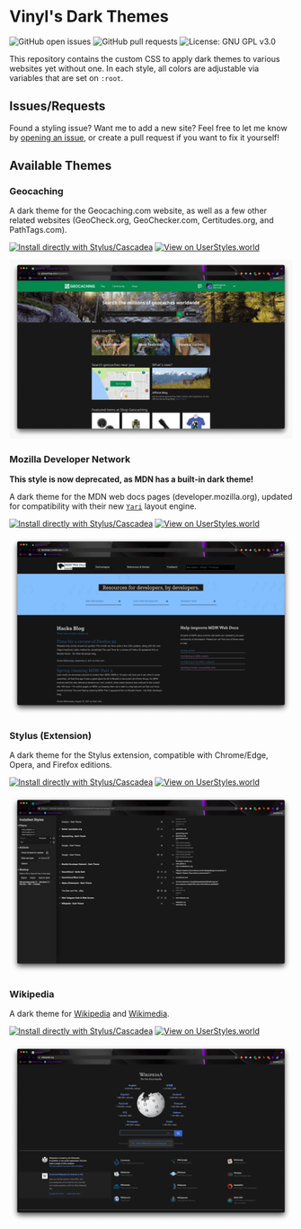 # Vinyl's Dark Themes
![GitHub open issues](https://img.shields.io/github/issues/queengooborg/darkthemes?logo=github&style=for-the-badge)
![GitHub pull requests](https://img.shields.io/github/issues-pr/queengooborg/darkthemes?logo=github&style=for-the-badge)
![License: GNU GPL v3.0](https://img.shields.io/github/license/queengooborg/darkthemes?style=for-the-badge)

This repository contains the custom CSS to apply dark themes to various websites yet without one.  In each style, all colors are adjustable via variables that are set on `:root`.

## Issues/Requests

Found a styling issue?  Want me to add a new site?  Feel free to let me know by [opening an issue](https://github.com/queengooborg/darkthemes/issues/new), or create a pull request if you want to fix it yourself!

## Available Themes

### Geocaching
A dark theme for the Geocaching.com website, as well as a few other related websites (GeoCheck.org, GeoChecker.com, Certitudes.org, and PathTags.com).

[![Install directly with Stylus/Cascadea](https://img.shields.io/badge/Install%20directly%20with-Stylus/Cascadea-00adad.svg?style=for-the-badge)](https://github.com/queengooborg/darkthemes/raw/main/themes/geocaching/geocaching.user.css)
[![View on UserStyles.world](https://img.shields.io/badge/View%20on-UserStyles.world-75fafc.svg?style=for-the-badge)](https://userstyles.world/style/1269)

![Screenshot of Geocaching.com](themes/geocaching/geocaching.screenshot.png)

### Mozilla Developer Network
**This style is now deprecated, as MDN has a built-in dark theme!**

A dark theme for the MDN web docs pages (developer.mozilla.org), updated for compatibility with their new [`Yari`](https://github.com/mdn/yari) layout engine.

[![Install directly with Stylus/Cascadea](https://img.shields.io/badge/Install%20directly%20with-Stylus/Cascadea-00adad.svg?style=for-the-badge)](https://github.com/queengooborg/darkthemes/raw/main/themes/mdn/mdn.user.css)
[![View on UserStyles.world](https://img.shields.io/badge/View%20on-UserStyles.world-75fafc.svg?style=for-the-badge)](https://userstyles.world/style/1268)

![Screenshot of MDN Web Docs homepage](themes/mdn/mdn.screenshot.png)

### Stylus (Extension)
A dark theme for the Stylus extension, compatible with Chrome/Edge, Opera, and Firefox editions.

[![Install directly with Stylus/Cascadea](https://img.shields.io/badge/Install%20directly%20with-Stylus/Cascadea-00adad.svg?style=for-the-badge)](https://github.com/queengooborg/darkthemes/raw/main/themes/stylus/stylus.user.css)
[![View on UserStyles.world](https://img.shields.io/badge/View%20on-UserStyles.world-75fafc.svg?style=for-the-badge)](https://userstyles.world/style/1270)

![Screenshot of Stylus](themes/stylus/stylus.screenshot.png)

### Wikipedia
A dark theme for [Wikipedia](https://wikipedia.org) and [Wikimedia](https://wikimedia.org).

[![Install directly with Stylus/Cascadea](https://img.shields.io/badge/Install%20directly%20with-Stylus/Cascadea-00adad.svg?style=for-the-badge)](https://github.com/queengooborg/darkthemes/raw/main/themes/wikipedia/wikipedia.user.css)
[![View on UserStyles.world](https://img.shields.io/badge/View%20on-UserStyles.world-75fafc.svg?style=for-the-badge)](https://userstyles.world/style/1271)

![Screenshot of Wikipedia Homepage](themes/wikipedia/wikipedia.screenshot.png)